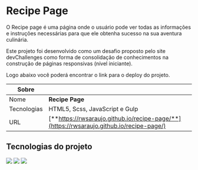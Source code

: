 # Recipe Page

O Recipe page é uma página onde o usuário pode ver todas as informações e instruções necessárias para que ele obtenha sucesso na sua aventura culinária.

Este projeto foi desenvolvido como um desafio proposto pelo site devChallenges como forma de consolidação de conhecimentos na construção de páginas responsivas (nível iniciante).

Logo abaixo você poderá encontrar o link para o deploy do projeto.

| Sobre       |                                                                                          |
| ----------- | ---------------------------------------------------------------------------------------- |
| Nome        | **Recipe Page**                                                                          |
| Tecnologias | HTML5, Scss, JavaScript e Gulp                                                           |
| URL         | [**https://rwsaraujo.github.io/recipe-page/**](https://rwsaraujo.github.io/recipe-page/) |

## Tecnologias do projeto

<div>
  <img src="https://img.shields.io/badge/HTML5-dd4b25?style=for-the-badge&logo=html5&logoColor=fff">
  <img src="https://img.shields.io/badge/scss-c66394?style=for-the-badge&logo=sass&logoColor=fff">
  <img src="https://img.shields.io/badge/javascript-efd81d?style=for-the-badge&logo=javascript&logoColor=000">
</div>
